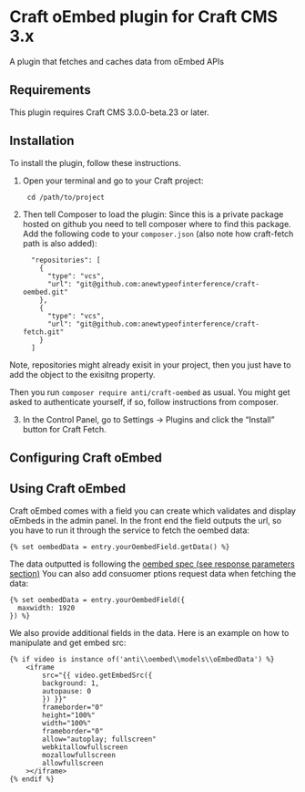 # Craft oEmbed plugin for Craft CMS 3.x

A plugin that fetches and caches data from oEmbed APIs

## Requirements

This plugin requires Craft CMS 3.0.0-beta.23 or later.

## Installation

To install the plugin, follow these instructions.

1. Open your terminal and go to your Craft project:

        cd /path/to/project

2. Then tell Composer to load the plugin:
Since this is a private package hosted on github you need to tell composer where to find this package. Add the following code to your `composer.json` (also note how craft-fetch path is also added):
	```
	  "repositories": [
	    {
	      "type": "vcs",
	      "url": "git@github.com:anewtypeofinterference/craft-oembed.git"
	    },
	    {
	      "type": "vcs",
	      "url": "git@github.com:anewtypeofinterference/craft-fetch.git"
	    }
	  ]
	```
Note, repositories might already exisit in your project, then you just have to add the object to the exisitng property.

Then you run `composer require anti/craft-oembed` as usual. You might get asked to authenticate yourself, if so, follow instructions from composer.

3. In the Control Panel, go to Settings → Plugins and click the “Install” button for Craft Fetch.


## Configuring Craft oEmbed


## Using Craft oEmbed
Craft oEmbed comes with a field you can create which validates and display oEmbeds in the admin panel. In the front end the field outputs the url, so you have to run it through the service to fetch the oembed data:
```
{% set oembedData = entry.yourOembedField.getData() %}
```
The data outputted is following the [oembed spec (see response parameters section)](https://oembed.com/)
You can also add consuomer ptions request data when fetching the data:
```
{% set oembedData = entry.yourOembedField({
  maxwidth: 1920
}) %}
```
We also provide additional fields in the data. Here is an example on how to manipulate and get embed src:
```
{% if video is instance of('anti\\oembed\\models\\oEmbedData') %}
	<iframe
		src="{{ video.getEmbedSrc({
		background: 1,
		autopause: 0
		}) }}"
		frameborder="0"
		height="100%"
		width="100%"
		frameborder="0"
		allow="autoplay; fullscreen"
		webkitallowfullscreen
		mozallowfullscreen
		allowfullscreen
	></iframe>
{% endif %}
